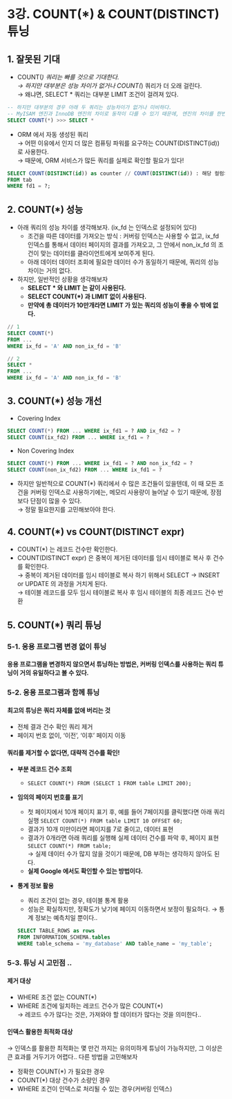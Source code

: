 # 3강. COUNT(\*) & COUNT(DISTINCT) 튜닝

## 1. 잘못된 기대

* COUNT(_) 쿼리는 빠를 것으로 기대한다._ \
  _→ 하지만 대부분은 성능 차이가 없거나 COUNT(_) 쿼리가 더 오래 걸린다. \
  → 왜냐면, SELECT \* 쿼리는 대부분 LIMIT 조건이 걸려져 있다.

```sql
-- 하지만 대부분의 경우 아래 두 쿼리는 성능차이가 없거나 미비하다.
-- MyISAM 엔진과 InnoDB 엔진의 차이로 동작이 다를 수 있기 때문에, 엔진의 차이를 한번 확인해보자
SELECT COUNT(*) >>> SELECT *
```

* ORM 에서 자동 생성된 쿼리 \
  → 어떤 이유에서 인지 더 많은 컴퓨팅 파워를 요구하는 COUNT(DISTINCT(id)) 로 사용한다. \
  → 때문에, ORM 서비스가 많든 쿼리를 실제로 확인할 필요가 있다!

```sql
SELECT COUNT(DISTINCT(id)) as counter // COUNT(DISTINCT(id)) : 해당 컬럼의 카디널리티 확인
FROM tab 
WHERE fd1 = ?;
```

## 2. COUNT(\*) 성능

* 아래 쿼리의 성능 차이를 생각해보자. (ix\_fd 는 인덱스로 설정되어 있다)
  * 조건을 따른 데이터를 가져오는 방식 : 커버링 인덱스는 사용할 수 없고, ix\_fd 인덱스를 통해서 데이터 페이지의 결과를 가져오고, 그 안에서 non\_ix\_fd 의 조건이 맞는 데이터를 클라이언트에게 보여주게 된다.
  * 아래 데이터 데이터 조회에 필요한 데이터 수가 동일하기 때문에, 쿼리의 성능 차이는 거의 없다.
* 하지만, 일반적인 상황을 생각해보자
  * **SELECT \* 와 LIMIT 는 같이 사용된다.**
  * **SELECT COUNT(\*) 과 LIMIT 없이 사용된다.**
  * **만약에 총 데이터가 10만개라면 LIMIT 가 있는 쿼리의 성능이 좋을 수 밖에 없다.**

```sql
// 1
SELECT COUNT(*)
FROM ...
WHERE ix_fd = 'A' AND non_ix_fd = 'B'

// 2
SELECT *
FROM ...
WHERE ix_fd = 'A' AND non_ix_fd = 'B'
```

## 3. COUNT(\*) 성능 개선

* Covering Index

```sql
SELECT COUNT(*) FROM ... WHERE ix_fd1 = ? AND ix_fd2 = ?
SELECT COUNT(ix_fd2) FROM ... WHERE ix_fd1 = ?
```

* Non Covering Index

```sql
SELECT COUNT(*) FROM ... WHERE ix_fd1 = ? AND non_ix_fd2 = ?
SELECT COUNT(non_ix_fd2) FROM ... WHERE ix_fd1 = ?
```

* 하지만 일반적으로 COUNT(\*) 쿼리에서 수 많은 조건들이 있을텐데, 이 때 모든 조건을 커버링 인덱스로 사용하기에는, 메모리 사용량이 늘어날 수 있기 때문에, 장점보다 단점이 많을 수 있다. \
  → 정말 필요한지를 고민해보아야 한다.

## 4. COUNT(\*) vs COUNT(DISTINCT expr)

* COUNT(\*) 는 레코드 건수만 확인한다.
* COUNT(DISTINCT expr) 은 중복이 제거된 데이터를 임시 테이블로 복사 후 건수를 확인한다. \
  → 중복이 제거된 데이터를 임시 테이블로 복사 하기 위해서 SELECT → INSERT or UPDATE 의 과정을 거치게 된다. \
  → 테이블 레코드를 모두 임시 테이블로 복사 후 임시 테이블의 최종 레코드 건수 반환

## 5. COUNT(\*) 쿼리 튜닝

### 5-1. 응용 프로그램 변경 없이 튜닝

#### 응용 프로그램을 변경하지 않으면서 튜닝하는 방법은, 커버링 인덱스를 사용하는 쿼리 튜닝이 거의 유일하다고 볼 수 있다.

### 5-2. 응용 프로그램과 함께 튜닝

#### 최고의 튜닝은 쿼리 자체를 없애 버리는 것

* 전체 결과 건수 확인 쿼리 제거
* 페이지 번호 없이, ‘이전’, ‘이후’ 페이지 이동

#### 쿼리를 제거할 수 없다면, 대략적 건수를 확인!

* **부분 레코드 건수 조회**
  * `SELECT COUNT(*) FROM (SELECT 1 FROM table LIMIT 200);`
* **임의의 페이지 번호를 표기**
  * 첫 페이지에서 10개 페이지 표기 후, 예를 들어 7페이지를 클릭했다면 아래 쿼리 실행 `SELECT COUNT(*) FROM table LIMIT 10 OFFSET 60;`
  * 결과가 10개 미만이라면 페이지를 7로 줄이고, 데이터 표현
  * 결과가 0개라면 아래 쿼리를 실행해 실제 데이터 건수를 파악 후, 페이지 표현 `SELECT COUNT(*) FROM table;` \
    → 실제 데이터 수가 많지 않을 것이기 때문에, DB 부하는 생각하지 않아도 된다.
  * **실제 Google 에서도 확인할 수 있는 방법이다.**
*   **통계 정보 활용**

    * 쿼리 조건이 없는 경우, 테이블 통계 활용
    * 성능은 확실하지만, 정확도가 낮기에 페이지 이동하면서 보정이 필요하다. → 통계 정보는 예측치일 뿐이다..

    ```sql
    SELECT TABLE_ROWS as rows
    FROM INFORMATION_SCHEMA.tables
    WHERE table_schema = 'my_database' AND table_name = 'my_table';
    ```

### 5-3. 튜닝 시 고민점 ..

#### 제거 대상

* WHERE 조건 없는 COUNT(\*)
* WHERE 조건에 일치하는 레코드 건수가 많은 COUNT(\*) \
  → 레코드 수가 많다는 것은, 가져와야 할 데이터가 많다는 것을 의미한다..

#### 인덱스 활용한 최적화 대상

→ 인덱스를 활용한 최적화는 몇 만건 까지는 유의미하게 튜닝이 가능하지만, 그 이상은 큰 효과를 거두기가 어렵다.. 다른 방법을 고민해보자

* 정확한 COUNT(\*) 가 필요한 경우
* COUNT(\*) 대상 건수가 소량인 경우
* WHERE 조건이 인덱스로 처리될 수 있는 경우(커버링 인덱스)
